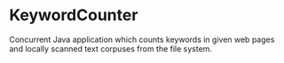 # KeywordCounter

Concurrent Java application which counts keywords in given web pages and locally scanned text corpuses from the file system.
